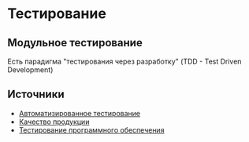 # Тестирование

## Модульное тестирование

Есть парадигма "тестирования через разработку" (TDD - Test Driven Development)



## Источники

* [Автоматизированное тестирование](https://ru.wikipedia.org/wiki/Автоматизированное_тестирование)
* [Качество продукции](https://ru.wikipedia.org/wiki/%D0%9A%D0%B0%D1%87%D0%B5%D1%81%D1%82%D0%B2%D0%BE_%D0%BF%D1%80%D0%BE%D0%B4%D1%83%D0%BA%D1%86%D0%B8%D0%B8)
* [Тестирование программного обеспечения](https://ru.wikipedia.org/wiki/%D0%A2%D0%B5%D1%81%D1%82%D0%B8%D1%80%D0%BE%D0%B2%D0%B0%D0%BD%D0%B8%D0%B5_%D0%BF%D1%80%D0%BE%D0%B3%D1%80%D0%B0%D0%BC%D0%BC%D0%BD%D0%BE%D0%B3%D0%BE_%D0%BE%D0%B1%D0%B5%D1%81%D0%BF%D0%B5%D1%87%D0%B5%D0%BD%D0%B8%D1%8F)





